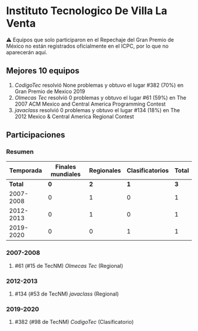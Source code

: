 # Instituto Tecnologico De Villa La Venta

:warning: Equipos que solo participaron en el Repechaje del Gran Premio de México no están registrados oficialmente en el ICPC, por lo que no aparecerán aquí.

## Mejores 10 equipos

1. _CodigoTec_ resolvió None problemas y obtuvo el lugar #382 (70%) en Gran Premio de Mexico 2019
1. _Olmecas Tec_ resolvió 0 problemas y obtuvo el lugar #61 (59%) en The 2007 ACM Mexico and Central America Programming Contest
1. _javaclass_ resolvió 0 problemas y obtuvo el lugar #134 (18%) en The 2012 Mexico & Central America Regional Contest

## Participaciones

### Resumen

| Temporada | Finales mundiales | Regionales | Clasificatorios | Total |
| --- | --- | --- | --- | --- |
| **Total** | **0** | **2** | **1** | **3** |
| 2007-2008 | 0 | 1 | 0 | 1 |
| 2012-2013 | 0 | 1 | 0 | 1 |
| 2019-2020 | 0 | 0 | 1 | 1 |

### 2007-2008

1. #61 (#15 de TecNM) _Olmecas Tec_ (Regional)

### 2012-2013

1. #134 (#53 de TecNM) _javaclass_ (Regional)

### 2019-2020

1. #382 (#98 de TecNM) _CodigoTec_ (Clasificatorio)



